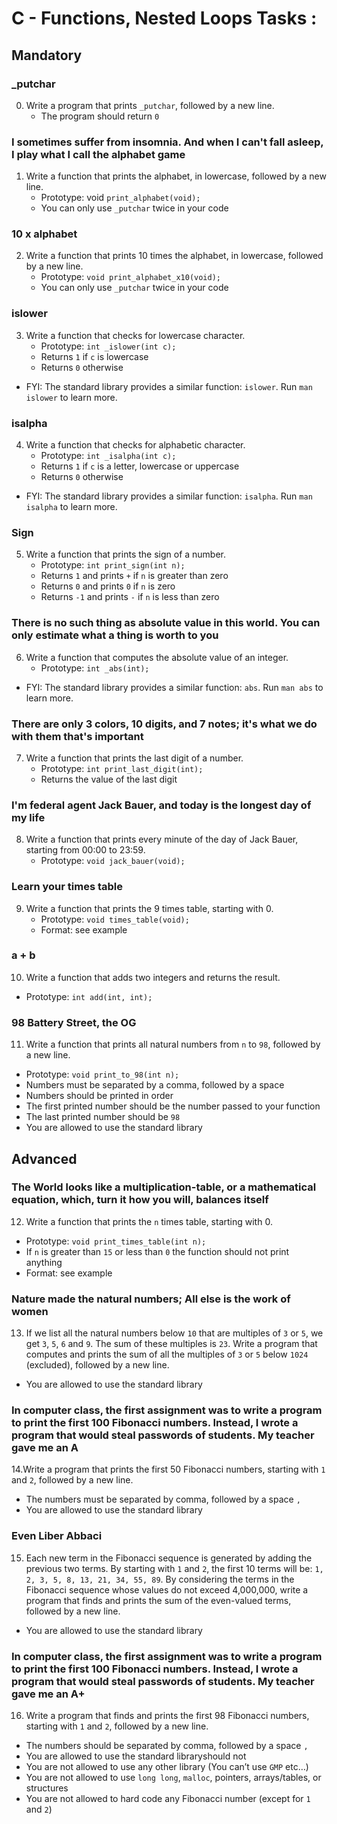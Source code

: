# C - Functions, Nested Loops Tasks :


## Mandatory


### _putchar

0. Write a program that prints `_putchar`, followed by a new line.
   - The program should return `0`

###  I sometimes suffer from insomnia. And when I can't fall asleep, I play what I call the alphabet game

1. Write a function that prints the alphabet, in lowercase, followed by a new line.
   - Prototype: void `print_alphabet(void);`
   - You can only use `_putchar` twice in your code

### 10 x alphabet

2. Write a function that prints 10 times the alphabet, in lowercase, followed by a new line.
   - Prototype: `void print_alphabet_x10(void);`
   - You can only use `_putchar` twice in your code

### islower

3. Write a function that checks for lowercase character.
   - Prototype: `int _islower(int c);`
   - Returns `1` if `c` is lowercase
   - Returns `0` otherwise

* FYI: The standard library provides a similar function: `islower`. Run `man islower` to learn more.

### isalpha

4. Write a function that checks for alphabetic character.
   - Prototype: `int _isalpha(int c);`
   - Returns `1` if `c` is a letter, lowercase or uppercase
   - Returns `0` otherwise

* FYI: The standard library provides a similar function: `isalpha`. Run `man isalpha` to learn more.

### Sign

5. Write a function that prints the sign of a number.
   - Prototype: `int print_sign(int n);`
   - Returns `1` and prints `+` if `n` is greater than zero
   - Returns `0` and prints `0` if `n` is zero
   - Returns `-1` and prints `-` if `n` is less than zero

### There is no such thing as absolute value in this world. You can only estimate what a thing is worth to you

6. Write a function that computes the absolute value of an integer.
   - Prototype: `int _abs(int);`

* FYI: The standard library provides a similar function: `abs`. Run `man abs` to learn more.

### There are only 3 colors, 10 digits, and 7 notes; it's what we do with them that's important

7. Write a function that prints the last digit of a number.
   - Prototype: `int print_last_digit(int);`
   - Returns the value of the last digit

### I'm federal agent Jack Bauer, and today is the longest day of my life

8. Write a function that prints every minute of the day of Jack Bauer, starting from 00:00 to 23:59.
   - Prototype: `void jack_bauer(void);`

### Learn your times table

9. Write a function that prints the 9 times table, starting with 0.
   - Prototype: `void times_table(void);`
   - Format: see example

### a + b

10. Write a function that adds two integers and returns the result.
   - Prototype: `int add(int, int);`

### 98 Battery Street, the OG

11. Write a function that prints all natural numbers from `n` to `98`, followed by a new line.
   - Prototype: `void print_to_98(int n);`
   - Numbers must be separated by a comma, followed by a space
   - Numbers should be printed in order
   - The first printed number should be the number passed to your function
   - The last printed number should be `98`
   - You are allowed to use the standard library



## Advanced



### The World looks like a multiplication-table, or a mathematical equation, which, turn it how you will, balances itself

12. Write a function that prints the `n` times table, starting with 0.
   - Prototype: `void print_times_table(int n);`
   - If `n` is greater than `15` or less than `0` the function should not print anything
   - Format: see example

### Nature made the natural numbers; All else is the work of women

13. If we list all the natural numbers below `10` that are multiples of `3` or `5`, we get `3`, `5`, `6` and `9`. The sum of these multiples is `23`. Write a program that computes and prints the sum of all the multiples of `3` or `5` below `1024` (excluded), followed by a new line.
   - You are allowed to use the standard library

### In computer class, the first assignment was to write a program to print the first 100 Fibonacci numbers. Instead, I wrote a program that would steal passwords of students. My teacher gave me an A

14.Write a program that prints the first 50 Fibonacci numbers, starting with `1` and `2`, followed by a new line.
   - The numbers must be separated by comma, followed by a space `,` 
   - You are allowed to use the standard library

### Even Liber Abbaci

15. Each new term in the Fibonacci sequence is generated by adding the previous two terms. By starting with `1` and `2`, the first 10 terms will be: `1, 2, 3, 5, 8, 13, 21, 34, 55, 89`. By considering the terms in the Fibonacci sequence whose values do not exceed 4,000,000, write a program that finds and prints the sum of the even-valued terms, followed by a new line.
   - You are allowed to use the standard library

### In computer class, the first assignment was to write a program to print the first 100 Fibonacci numbers. Instead, I wrote a program that would steal passwords of students. My teacher gave me an A+

16. Write a program that finds and prints the first 98 Fibonacci numbers, starting with `1` and `2`, followed by a new line.
   - The numbers should be separated by comma, followed by a space `,`
   - You are allowed to use the standard libraryshould not 
   - You are not allowed to use any other library (You can’t use `GMP` etc…)
   - You are not allowed to use `long long`, `malloc`, pointers, arrays/tables, or structures
   - You are not allowed to hard code any Fibonacci number (except for `1` and `2`)

